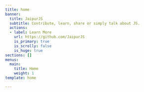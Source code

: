 ```yaml
---
title: home
banner:
  title: JaipurJS
  subtitle: Contribute, learn, share or simply talk about JS.
  actions:
  - label: Learn More
    url: https://github.com/JaipurJS
    is_primary: true
    is_scrolly: false
    is_huge: true
sections: []
menus:
  main:
    title: Home
    weight: 1
template: home

---
```


